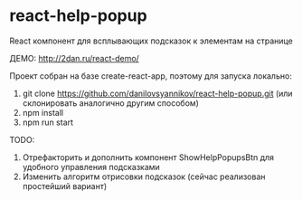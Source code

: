 # react-help-popup
React компонент для всплывающих подсказок к элементам на странице

ДЕМО: http://2dan.ru/react-demo/

Проект собран на базе create-react-app, поэтому 
для запуска локально:
1. git clone https://github.com/danilovsyannikov/react-help-popup.git (или склонировать аналогично другим способом)
2. npm install
3. npm run start

TODO:
1. Отрефакторить и дополнить компонент ShowHelpPopupsBtn для удобного управления подсказками
2. Изменить алгоритм отрисовки подсказок (сейчас реализован простейший вариант)
